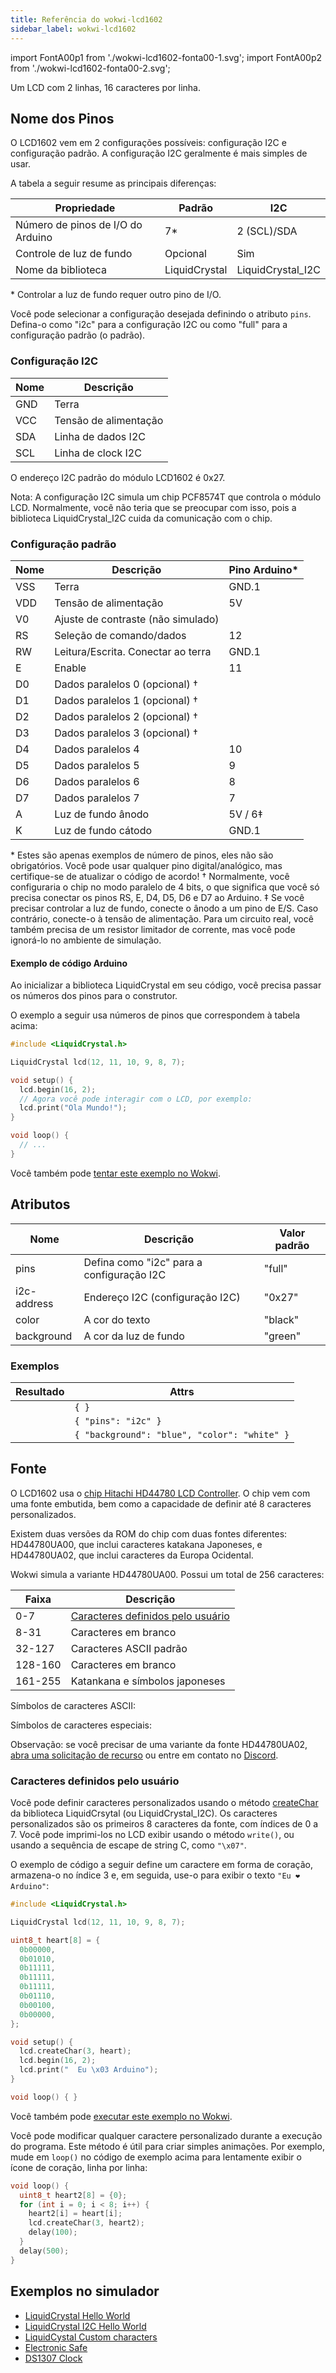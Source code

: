 ```yaml
---
title: Referência do wokwi-lcd1602
sidebar_label: wokwi-lcd1602
---
```


import FontA00p1 from './wokwi-lcd1602-fonta00-1.svg';
import FontA00p2 from './wokwi-lcd1602-fonta00-2.svg';

Um LCD com 2 linhas, 16 caracteres por linha.

<wokwi-lcd1602 text=" wokwi-lcd1602" />

## Nome dos Pinos

O LCD1602 vem em 2 configurações possíveis: configuração I2C e configuração padrão. A configuração I2C geralmente é mais simples de usar.

A tabela a seguir resume as principais diferenças:

| Propriedade                       | Padrão        | I2C               |
| --------------------------------- | ------------- | ----------------- |
| Número de pinos de I/O do Arduino | 7\*           | 2 (SCL)/SDA       |
| Controle de luz de fundo          | Opcional      | Sim               |
| Nome da biblioteca                | LiquidCrystal | LiquidCrystal_I2C |

\* Controlar a luz de fundo requer outro pino de I/O.

Você pode selecionar a configuração desejada definindo o atributo `pins`. Defina-o como "i2c" para a configuração I2C ou como "full" para a configuração padrão (o padrão).

### Configuração I2C

| Nome | Descrição             |
| ---- | --------------------- |
| GND  | Terra                 |
| VCC  | Tensão de alimentação |
| SDA  | Linha de dados I2C    |
| SCL  | Linha de clock I2C    |

O endereço I2C padrão do módulo LCD1602 é 0x27.

Nota: A configuração I2C simula um chip PCF8574T que controla o módulo LCD. Normalmente, você não teria que se preocupar com isso, pois a biblioteca LiquidCrystal_I2C cuida da comunicação com o chip.

### Configuração padrão

| Nome | Descrição                           | Pino Arduino\* |
| ---- | ----------------------------------- | -------------- |
| VSS  | Terra                               | GND.1          |
| VDD  | Tensão de alimentação               | 5V             |
| V0   | Ajuste de contraste (não simulado)  |                |
| RS   | Seleção de comando/dados            | 12             |
| RW   | Leitura/Escrita. Conectar ao terra  | GND.1          |
| E    | Enable                              | 11             |
| D0   | Dados paralelos 0 (opcional) †      |                |
| D1   | Dados paralelos 1 (opcional) †      |                |
| D2   | Dados paralelos 2 (opcional) †      |                |
| D3   | Dados paralelos 3 (opcional) †      |                |
| D4   | Dados paralelos 4                   | 10             |
| D5   | Dados paralelos 5                   | 9              |
| D6   | Dados paralelos 6                   | 8              |
| D7   | Dados paralelos 7                   | 7              |
| A    | Luz de fundo ânodo                  | 5V / 6‡        |
| K    | Luz de fundo cátodo                 | GND.1          |

\* Estes são apenas exemplos de número de pinos, eles não são obrigatórios. Você pode usar qualquer pino digital/analógico, mas certifique-se de atualizar o código de acordo!
† Normalmente, você configuraria o chip no modo paralelo de 4 bits, o que significa que você só precisa conectar os pinos RS, E, D4, D5, D6 e D7 ao Arduino.
‡ Se você precisar controlar a luz de fundo, conecte o ânodo a um pino de E/S. Caso contrário, conecte-o à tensão de alimentação. Para um circuito real, você também
precisa de um resistor limitador de corrente, mas você pode ignorá-lo no ambiente de simulação.

#### Exemplo de código Arduino

Ao inicializar a biblioteca LiquidCrystal em seu código, você precisa passar os números dos pinos para o construtor.

O exemplo a seguir usa números de pinos que correspondem à tabela acima:

```cpp
#include <LiquidCrystal.h>

LiquidCrystal lcd(12, 11, 10, 9, 8, 7);

void setup() {
  lcd.begin(16, 2);
  // Agora você pode interagir com o LCD, por exemplo:
  lcd.print("Ola Mundo!");
}

void loop() {
  // ...
}
```

Você também pode [tentar este exemplo no Wokwi](https://wokwi.com/projects/294342288335700490).

## Atributos

| Nome        | Descrição                                 | Valor padrão |
| ----------- | ----------------------------------------- | ------------ |
| pins        | Defina como "i2c" para a configuração I2C | "full"       |
| i2c-address | Endereço I2C (configuração I2C)           | "0x27"       |
| color       | A cor do texto                            | "black"      |
| background  | A cor da luz de fundo                     | "green"      |

### Exemplos

| Resultado                                                           | Attrs                                        |
| ------------------------------------------------------------------- | -------------------------------------------- |
| <wokwi-lcd1602 text="Ola Mundo!" />                                 | `{ }`                                        |
| <wokwi-lcd1602 text="Ola Mundo!" pins="i2c" />                      | `{ "pins": "i2c" }`                          |
| <wokwi-lcd1602 background="blue" color="white" text="Ola Mundo!" /> | `{ "background": "blue", "color": "white" }` |

## Fonte

O LCD1602 usa o [chip Hitachi HD44780 LCD Controller](https://en.wikipedia.org/wiki/Hitachi_HD44780_LCD_controller).
O chip vem com uma fonte embutida, bem como a capacidade de definir até 8 caracteres personalizados.

Existem duas versões da ROM do chip com duas fontes diferentes: HD44780UA00, que inclui caracteres katakana Japoneses,
e HD44780UA02, que inclui caracteres da Europa Ocidental.

Wokwi simula a variante HD44780UA00. Possui um total de 256 caracteres:

| Faixa   | Descrição                                                     |
| ------- | ------------------------------------------------------------- |
| 0-7     | [Caracteres definidos pelo usuário](#user-defined-characters) |
| 8-31    | Caracteres em branco                                          |
| 32-127  | Caracteres ASCII padrão                                       |
| 128-160 | Caracteres em branco                                          |
| 161-255 | Katankana e símbolos japoneses                                |

Símbolos de caracteres ASCII:

<FontA00p1 className="svg-font-table" />

Símbolos de caracteres especiais:

<FontA00p2 className="svg-font-table"  />

Observação: se você precisar de uma variante da fonte HD44780UA02, [abra uma solicitação de recurso](https://github.com/wokwi/wokwi-features/issues/new) ou
entre em contato no [Discord](https://wokwi.com/discord).

### Caracteres definidos pelo usuário

Você pode definir caracteres personalizados usando o método [createChar](https://www.arduino.cc/en/Reference/LiquidCrystalCreateChar) da biblioteca LiquidCrsytal (ou LiquidCrystal_I2C). Os caracteres personalizados são os primeiros 8 caracteres da fonte, com índices de 0 a 7. Você pode imprimi-los no LCD
exibir usando o método `write()`, ou usando a sequência de escape de string C, como `"\x07"`.

O exemplo de código a seguir define um caractere em forma de coração, armazena-o no índice 3 e, em seguida, use-o para exibir o texto `"Eu ❤ Arduino"`:

```cpp
#include <LiquidCrystal.h>

LiquidCrystal lcd(12, 11, 10, 9, 8, 7);

uint8_t heart[8] = {
  0b00000,
  0b01010,
  0b11111,
  0b11111,
  0b11111,
  0b01110,
  0b00100,
  0b00000,
};

void setup() {
  lcd.createChar(3, heart);
  lcd.begin(16, 2);
  lcd.print("  Eu \x03 Arduino");
}

void loop() { }
```

Você também pode [executar este exemplo no Wokwi](https://wokwi.com/projects/294395602645549578).

Você pode modificar qualquer caractere personalizado durante a execução do programa. Este método é útil para
criar simples animações. Por exemplo, mude em `loop()` no código de exemplo acima para lentamente
exibir o ícone de coração, linha por linha:

```cpp
void loop() {
  uint8_t heart2[8] = {0};
  for (int i = 0; i < 8; i++) {
    heart2[i] = heart[i];
    lcd.createChar(3, heart2);
    delay(100);
  }
  delay(500);
}
```

## Exemplos no simulador

- [LiquidCrystal Hello World](https://wokwi.com/projects/294342288335700490)
- [LiquidCrystal I2C Hello World](https://wokwi.com/projects/344891772964438612)
- [LiquidCystal Custom characters](https://wokwi.com/projects/294395602645549578)
- [Electronic Safe](https://wokwi.com/projects/344891391763022419)
- [DS1307 Clock](https://wokwi.com/projects/298783436806554120)
